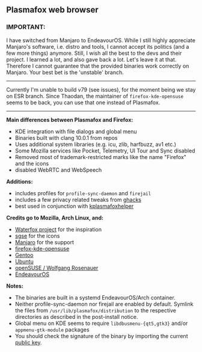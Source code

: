 ## Plasmafox web browser

### IMPORTANT:
I have switched from Manjaro to EndeavourOS. While I still highly appreciate Manjaro's software, i.e. distro and tools, I cannot accept its politics (and a few more things) anymore. 
Still, I wish all the best to the devs and their project. I learned a lot, and also gave back a lot. Let's leave it at that.
Therefore I cannot guarantee that the provided binaries work correctly on Manjaro. Your best bet is the 'unstable' branch.
____
Currently I'm unable to build v79 (see issues), for the moment being we stay on ESR branch. Since Thaodan, the maintainer of `firefox-kde-opensuse` seems to be back, you can use that one instead of Plasmafox.
____

**Main differences between Plasmafox and Firefox:**
 - KDE integration with file dialogs and global menu
 - Binaries built with clang 10.0.1 from repos
 - Uses additional system libraries (e.g. icu, zlib, harfbuzz, av1 etc.)
 - Some Mozilla services like Pocket, Telemetry, UI Tour and Sync disabled
 - Removed most of trademark-restricted marks like the name "Firefox" and the icons
 - disabled WebRTC and WebSpeech

**Additions:**
- includes profiles for `profile-sync-daemon` and `firejail`
- includes a few privacy related tweaks from [ghacks](https://github.com/ghacksuserjs/ghacks-user.js)
- best used in conjunction with [kplasmafoxhelper](https://github.com/torvic9/kplasmafoxhelper)

**Credits go to Mozilla, Arch Linux, and:**
- [Waterfox project](https://github.com/MrAlex94/Waterfox/) for the inspiration
- [sgse](https://github.com/sgse) for the icons
- [Manjaro](https://manjaro.org) for the support
- [firefox-kde-opensuse](https://aur.archlinux.org/packages/firefox-kde-opensuse/)
- [Gentoo](https://dev.gentoo.org/~anarchy/mozilla/patchsets/)
- [Ubuntu](https://bazaar.launchpad.net/~mozillateam/firefox/firefox-trunk.head/files/head:/debian/patches/)
- [openSUSE / Wolfgang Rosenauer](http://www.rosenauer.org/hg/mozilla/)
- [EndeavourOS](https://endeavouros.com)

**Notes:**
- The binaries are built in a systemd EndeavourOS/Arch container.
- Neither profile-sync-daemon nor firejail are enabled by default. Symlink the files from `/usr/lib/plasmafox/distribution` to the respective directories as described in the post-install notice.
- Global menu on KDE seems to require `libdbusmenu-{qt5,gtk3}` and/or `appmenu-gtk-module` packages
- You should check the signature of the binary by importing the current [public key](https://github.com/torvic9/plasmafox/blob/master/torvic9-pubkey-2020.key).
